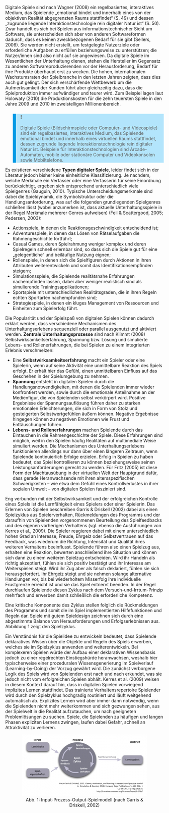 <!-- filename: 02_Grundueberlegungen.md -->
<!-- title: Grundüberlegungen -->

Digitale Spiele sind nach Wagner (2008) ein regelbasiertes, interaktives Medium, das Spielende „emotional bindet und innerhalb eines von der objektiven Realität abgegrenzten Raums stattfindet“ (S. 49) und dessen „zugrunde liegende Interaktionstechnologie rein digitaler Natur ist“ (S. 50). Zwar handelt es sich bei Spielen aus informationstechnischer Sicht um Software, sie unterscheiden sich aber von anderen Softwareformen dadurch, dass es keinen zweckbezogenen Bedarf für sie gibt (Sellers, 2006). Sie werden nicht erstellt, um festgelegte Nutzerziele oder erforderliche Aufgaben zu erfüllen beziehungsweise zu unterstützen; die Nutzer/innen sind also nicht auf sie angewiesen. Da digitale Spiele im Wesentlichen der Unterhaltung dienen, stehen die Hersteller im Gegensatz zu anderen Softwareproduzierenden vor der Herausforderung, Bedarf für ihre Produkte überhaupt erst zu wecken. Die hohen, internationalen Wachstumsraten der Spielbranche in den letzten Jahren zeigten, dass dies auch gut gelingt. Der sich verschärfende Wettbewerb um die Aufmerksamkeit der Kunden führt aber gleichzeitig dazu, dass die Spielproduktion immer aufwändiger und teurer wird. Zum Beispiel lagen laut Holowaty (2010) die Produktionskosten für die zehn teuersten Spiele in den Jahre 2009 und 2010 im zweistelligen Millionenbereich.

<blockquote style="background: #B3E5FC; border-left: 10px solid #039BE5">

### !

Digitale Spiele (Bildschirmspiele oder Computer- und Videospiele) sind ein regelbasiertes, interaktives Medium, das Spielende emotional bindet und innerhalb eines virtuellen Raums stattfindet, dessen zugrunde liegende Interaktionstechnologie rein digitaler Natur ist. Beispiele für Interaktionstechnologien sind Arcade-Automaten, mobile oder stationäre Computer und Videokonsolen sowie Mobiltelefone.

</blockquote>

Es existieren verschiedene **Typen digitaler Spiele**, leider findet sich in der Literatur jedoch bisher keine einheitliche Klassifizierung. Je nachdem, welche Merkmale ein Verfasser oder eine Verfasserin für seine Einordnung berücksichtigt, ergeben sich entsprechend unterschiedlich viele Spielgenres (Gauguin, 2010). Typische Unterscheidungsmerkmale sind dabei die Spieldynamik, die Symbolstruktur oder die Handlungsanforderung, was auf die folgenden grundlegenden Spielgenres schließen lässt (wobei anzumerken ist, dass aktuelle Unterhaltungsspiele in der Regel Merkmale mehrerer Genres aufweisen) (Feil &amp; Scattergood, 2005; Pedersen, 2003):

- Actionspiele, in denen die Reaktionsgeschwindigkeit entscheidend ist;
- Adventurespiele, in denen das Lösen von Rätselaufgaben die Rahmengeschichte fortführt;
- Casual Games, deren Spielrahmung weniger komplex und deren Spielregeln schnell erlernbar sind, so dass sich die Spiele gut für eine „gelegentliche“ und beiläufige Nutzung eignen;
- Rollenspiele, in denen sich die Spielfiguren durch Aktionen in ihren Attributen weiterentwickeln und somit das Identifikationsempfinden steigern;
- Simulationsspiele, die Spielende realitätsnahe Erfahrungen nachempfinden lassen, dabei aber weniger realistisch sind als simulierende Trainingsapplikationen;
- Sportspiele mit unterschiedlichen Realitätsgraden, die in ihren Regeln echten Sportarten nachempfunden sind;
- Strategiespiele, in denen ein kluges Management von Ressourcen und Einheiten zum Spielerfolg führt.

Die Popularität und der Spielspaß von digitalen Spielen können dadurch erklärt werden, dass verschiedene Mechanismen des Unterhaltungserlebens sequenziell oder parallel ausgenutzt und aktiviert werden. **Zentrale Unterhaltungsprozesse** sind nach Klimmt (2008) Selbstwirksamkeitserfahrung, Spannung bzw. Lösung und simulierte Lebens- und Rollenerfahrungen, die bei Spielen zu einem integrierten Erlebnis verschmelzen:

- Eine **Selbstwirksamkeitserfahrung** macht ein Spieler oder eine Spielerin, wenn auf seine Aktivität eine unmittelbare Reaktion des Spiels erfolgt. Er erhält hier das Gefühl, einen unmittelbaren Einfluss auf das Geschehen in der Spielumgebung zu nehmen.
- **Spannung** entsteht in digitalen Spielen durch die Handlungsnotwendigkeiten, mit denen die Spielenden immer wieder konfrontiert werden, sowie durch die emotionale Anteilnahme an der Medienfigur, die von Spielenden selbst verkörpert wird. Positive Ergebnisse der Spannungsauflösung führen daher zu starken emotionalen Erleichterungen, die sich in Form von Stolz und gesteigerten Selbstwertgefühlen äußern können. Negative Ergebnisse hingegen können zu negativen Emotionen wie Frust und Enttäuschungen führen.
- **Lebens- und Rollenerfahrungen** machen Spielende durch das Eintauchen in die Rahmengeschichte der Spiele. Diese Erfahrungen sind möglich, weil in den Spielen häufig Realitäten auf multimediale Weise simuliert werden. Die Mechanismen des Unterhaltungserlebens funktionieren allerdings nur dann über einen längeren Zeitraum, wenn Spielende kontinuierlich Erfolge erzielen. Erfolg in Spielen zu haben bedeutet, das Spiel kontrollieren zu können beziehungsweise seinen Leistungsanforderungen gerecht zu werden. Für Fritz (2005) ist diese Form der Machtausübung in der virtuellen Welt der Hauptgrund dafür, dass gerade Heranwachsende mit ihren altersspezifischen Schwierigkeiten – wie etwa dem Gefühl eines Kontrollverlustes in ihrer sozialen Umwelt – von digitalen Spielen fasziniert sind.

Eng verbunden mit der Selbstwirksamkeit und der erfolgreichen Kontrolle eines Spiels ist die Lernfähigkeit eines Spielers oder einer Spielerin. Das Erlernen von Spielen beschreiben Garris &amp; Driskell (2002) dabei als einen Spielzyklus aus Spielerverhalten, Rückmeldungen des Programms und der daraufhin von Spielenden vorgenommenen Beurteilung des Spielfeedbacks und des eigenen vorherigen Verhaltens (vgl. ebenso die Ausführungen von Kerres et al., 2009). Die Spieler reagieren dabei mit einem unterschiedlich hohen Grad an Interesse, Freude, Ehrgeiz oder Selbstvertrauen auf das Feedback, was wiederum die Richtung, Intensität und Qualität ihres weiteren Verhaltens beeinflusst. Spielende führen also einen Spielzug aus, erhalten eine Reaktion, bewerten anschließend ihre Situation und können sich dann zu einem weiteren Spielzug entscheiden. Wird ihr Handeln als richtig akzeptiert, fühlen sie sich positiv bestätigt und ihr Interesse am Weiterspielen steigt. Wird ihr Zug aber als falsch deklariert, fühlen sie sich herausgefordert. Ihr Ehrgeiz steigt und sie nehmen solange alternative Handlungen vor, bis bei wiederholtem Misserfolg ihre individuelle Frustgrenze erreicht ist und sie das Spiel entnervt beenden. In der Regel durchlaufen Spielende diesen Zyklus nach dem Versuch-und-Irrtum-Prinzip mehrfach und erwerben damit schließlich die erforderliche Kompetenz.

Eine kritische Komponente des Zyklus stellen folglich die Rückmeldungen des Programms und somit die im Spiel implementierten Hilfefunktionen und Regeln dar. Spiele mit gutem Spieldesign zeichnen sich durch eine abgestimmte Balance von Herausforderungen und Erfolgserlebnissen aus. Abbildung 1 zeigt den Spielzyklus.

Ein Verständnis für die Spielidee zu entwickeln bedeutet, dass Spielende deklaratives Wissen über die Objekte und Regeln des Spiels erwerben, welches sie im Spielzyklus anwenden und weiterentwickeln. Bei komplexeren Spielen würde der Aufbau einer deklarativen Wissensbasis jedoch zu einer regelrechten Einstiegshürde heranwachsen, weshalb hier typischerweise einer prozeduralen Wissensgenerierung im Spielverlauf (Learning-by-Doing) der Vorzug gewährt wird. Die zunächst verborgene Logik des Spiels wird von Spielenden erst nach und nach erkundet, was sie jedoch nicht vom erfolgreichen Spielen abhält. Kerres et al. (2009) weisen in diesem Kontext darauf hin, dass in digitalen Spielen vorwiegend implizites Lernen stattfindet. Das trainierte Verhaltensrepertoire Spielender wird durch den Spielzyklus hochgradig routiniert und läuft weitgehend automatisch ab. Explizites Lernen wird aber immer dann notwendig, wenn die Spielenden nicht mehr weiterkommen und sich gezwungen sehen, aus der Spielwelt in die Realität aufzutauchen, um nach geeigneten Problemlösungen zu suchen. Spiele, die Spielenden zu häufigen und langen Phasen expliziten Lernens zwingen, laufen dabei Gefahr, schnell an Attraktivität zu verlieren.

<center><figure>
  <img src="img/1_InputProzessOutputSpielmodell_nach_Garris_amp_Driskell_2002.png" alt="Abb. 1: Input-Prozess-Output-Spielmodell (nach Garris &amp; Driskell, 2002)">
  <figcaption>Abb. 1: Input-Prozess-Output-Spielmodell (nach Garris &amp; Driskell, 2002)</figcaption>
</figure></center>

